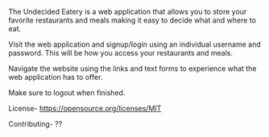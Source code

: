 The Undecided Eatery is a web application that allows you to store your favorite restaurants and meals making it easy to decide what and where to eat. 

Visit the web application and signup/login using an individual username and password. This will be how you access your restaurants and meals. 

Navigate the website using the links and text forms to experience what the web application has to offer. 

Make sure to logout when finished. 

License- https://opensource.org/licenses/MIT

Contributing- ??